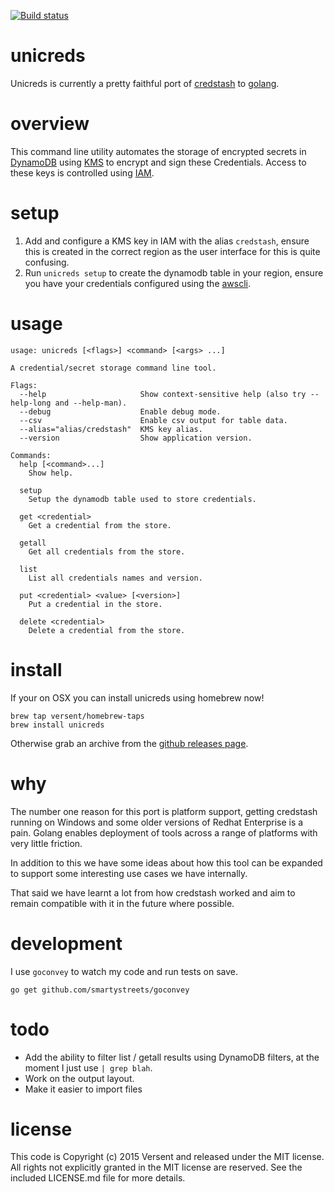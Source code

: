 [![Build
status](https://travis-ci.org/atlassian/unicreds.svg)](https://travis-ci.org/atlassian/unicreds)

# unicreds

Unicreds is currently a pretty faithful port of [credstash](https://github.com/fugue/credstash) to [golang](https://golang.org/).

# overview

This command line utility automates the storage of encrypted secrets in [DynamoDB](https://aws.amazon.com/dynamodb/) using [KMS](https://aws.amazon.com/kms/) to encrypt and sign these Credentials. Access to these keys is controlled using [IAM](https://aws.amazon.com/iam/).

# setup

1. Add and configure a KMS key in IAM with the alias `credstash`, ensure this is created in the correct region as the user interface for this is quite confusing.
2. Run `unicreds setup` to create the dynamodb table in your region, ensure you have your credentials configured using the [awscli](https://aws.amazon.com/cli/).

# usage

```
usage: unicreds [<flags>] <command> [<args> ...]

A credential/secret storage command line tool.

Flags:
  --help                     Show context-sensitive help (also try --help-long and --help-man).
  --debug                    Enable debug mode.
  --csv                      Enable csv output for table data.
  --alias="alias/credstash"  KMS key alias.
  --version                  Show application version.

Commands:
  help [<command>...]
    Show help.

  setup
    Setup the dynamodb table used to store credentials.

  get <credential>
    Get a credential from the store.

  getall
    Get all credentials from the store.

  list
    List all credentials names and version.

  put <credential> <value> [<version>]
    Put a credential in the store.

  delete <credential>
    Delete a credential from the store.
```

# install

If your on OSX you can install unicreds using homebrew now!

```
brew tap versent/homebrew-taps
brew install unicreds
```

Otherwise grab an archive from the [github releases page](https://github.com/Versent/unicreds/releases).

# why

The number one reason for this port is platform support, getting credstash running on Windows and some older versions of Redhat Enterprise is a pain. Golang enables deployment of tools across a range of platforms with very little friction.

In addition to this we have some ideas about how this tool can be expanded to support some interesting use cases we have internally.

That said we have learnt a lot from how credstash worked and aim to remain compatible with it in the future where possible.

# development

I use `goconvey` to watch my code and run tests on save.

```
go get github.com/smartystreets/goconvey
```

# todo

* Add the ability to filter list / getall results using DynamoDB filters, at the moment I just use `| grep blah`.
* Work on the output layout.
* Make it easier to import files

# license

This code is Copyright (c) 2015 Versent and released under the MIT license. All rights not explicitly granted in the MIT license are reserved. See the included LICENSE.md file for more details.
